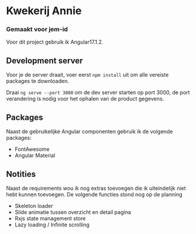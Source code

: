 # Kwekerij Annie
### Gemaakt voor jem-id

Voor dit project gebruik ik Angular17.1.2.

## Development server

Voor je de server draait, voer eerst `npm install` uit om alle vereiste packages te downloaden.

Draai `ng serve --port 3000` om de dev server starten op port 3000, de port verandering is nodig voor het ophalen van de product gegevens.


## Packages

Naast de gebruikelijke Angular componenten gebruik ik de volgende packages:
- FontAwesome
- Angular Material

## Notities

Naast de requirements wou ik nog extras toevoegen die ik uiteindelijk niet hebt kunnen toevoegen. De volgende functies stond nog op de planning
- Skeleton loader 
- Slide animatie tussen overzicht en detail pagina
- Rxjs state management store
- Lazy loading / Infinite scrolling
